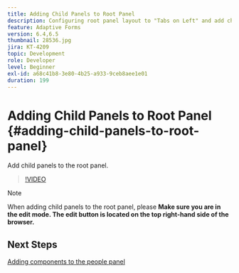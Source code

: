 ```yaml
---
title: Adding Child Panels to Root Panel
description: Configuring root panel layout to "Tabs on Left" and add child panels to the root panel.
feature: Adaptive Forms
version: 6.4,6.5
thumbnail: 28536.jpg
jira: KT-4209
topic: Development
role: Developer
level: Beginner
exl-id: a68c41b8-3e80-4b25-a933-9ceb8aee1e01
duration: 199
---
```

# Adding Child Panels to Root Panel {#adding-child-panels-to-root-panel}

Add child panels to the root panel.


>[!VIDEO](https://video.tv.adobe.com/v/28536?quality=12&learn=on)

>[!NOTE]
>When adding child panels to the root panel, please **Make sure you are in the edit mode. The edit button is located on the top right-hand side of the browser.**

## Next Steps

[Adding components to the people panel](./adding-components-to-people-panel.md)
